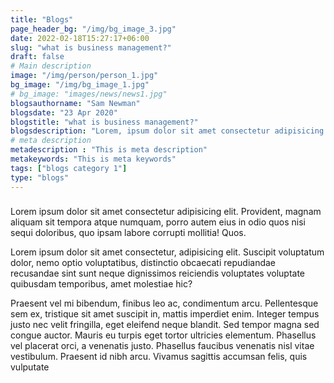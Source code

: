 ```yaml
---
title: "Blogs"
page_header_bg: "/img/bg_image_3.jpg"
date: 2022-02-18T15:27:17+06:00
slug: "what is business management?"
draft: false
# Main description
image: "/img/person/person_1.jpg"
bg_image: "/img/bg_image_1.jpg"
# bg_image: "images/news/news1.jpg"
blogsauthorname: "Sam Newman"
blogsdate: "23 Apr 2020"
blogstitle: "what is business management?"
blogsdescription: "Lorem, ipsum dolor sit amet consectetur adipisicing elit."
# meta description
metadescription : "This is meta description"
metakeywords: "This is meta keywords"
tags: ["blogs category 1"]
type: "blogs"
---
```



### 

Lorem ipsum dolor sit amet consectetur adipisicing elit. Provident, magnam aliquam sit tempora atque numquam, porro autem eius in odio quos nisi sequi doloribus, quo ipsam labore corrupti mollitia! Quos.

Lorem ipsum dolor sit amet consectetur, adipisicing elit. Suscipit voluptatum dolor, nemo optio voluptatibus, distinctio obcaecati repudiandae recusandae sint sunt neque dignissimos reiciendis voluptates voluptate quibusdam temporibus, amet molestiae hic?

Praesent vel mi bibendum, finibus leo ac, condimentum arcu. Pellentesque sem ex, tristique sit amet suscipit in, mattis imperdiet enim. Integer tempus justo nec velit fringilla, eget eleifend neque blandit. Sed tempor magna sed congue auctor. Mauris eu turpis eget tortor ultricies elementum. Phasellus vel placerat orci, a venenatis justo. Phasellus faucibus venenatis nisl vitae vestibulum. Praesent id nibh arcu. Vivamus sagittis accumsan felis, quis vulputate


